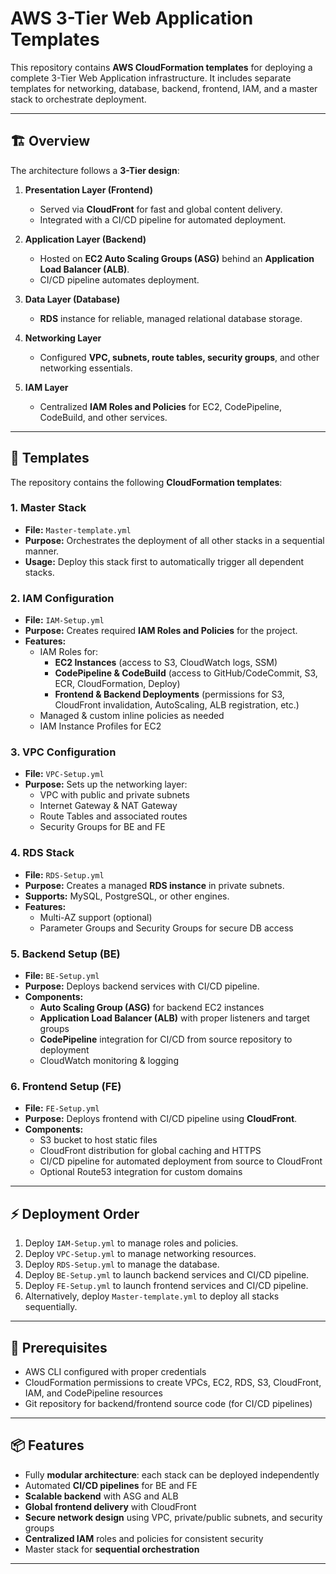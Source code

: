 # AWS 3-Tier Web Application Templates

This repository contains **AWS CloudFormation templates** for deploying a complete 3-Tier Web Application infrastructure. It includes separate templates for networking, database, backend, frontend, IAM, and a master stack to orchestrate deployment.

---

## 🏗️ Overview

The architecture follows a **3-Tier design**:

1. **Presentation Layer (Frontend)**  
   - Served via **CloudFront** for fast and global content delivery.  
   - Integrated with a CI/CD pipeline for automated deployment.

2. **Application Layer (Backend)**  
   - Hosted on **EC2 Auto Scaling Groups (ASG)** behind an **Application Load Balancer (ALB)**.  
   - CI/CD pipeline automates deployment.

3. **Data Layer (Database)**  
   - **RDS** instance for reliable, managed relational database storage.

4. **Networking Layer**  
   - Configured **VPC, subnets, route tables, security groups**, and other networking essentials.

5. **IAM Layer**  
   - Centralized **IAM Roles and Policies** for EC2, CodePipeline, CodeBuild, and other services.

---

## 📂 Templates

The repository contains the following **CloudFormation templates**:

### 1. Master Stack
- **File:** `Master-template.yml`  
- **Purpose:** Orchestrates the deployment of all other stacks in a sequential manner.  
- **Usage:** Deploy this stack first to automatically trigger all dependent stacks.

### 2. IAM Configuration
- **File:** `IAM-Setup.yml`  
- **Purpose:** Creates required **IAM Roles and Policies** for the project.  
- **Features:**
  - IAM Roles for:
    - **EC2 Instances** (access to S3, CloudWatch logs, SSM)  
    - **CodePipeline & CodeBuild** (access to GitHub/CodeCommit, S3, ECR, CloudFormation, Deploy)  
    - **Frontend & Backend Deployments** (permissions for S3, CloudFront invalidation, AutoScaling, ALB registration, etc.)  
  - Managed & custom inline policies as needed  
  - IAM Instance Profiles for EC2  

### 3. VPC Configuration
- **File:** `VPC-Setup.yml`  
- **Purpose:** Sets up the networking layer:
  - VPC with public and private subnets  
  - Internet Gateway & NAT Gateway  
  - Route Tables and associated routes  
  - Security Groups for BE and FE

### 4. RDS Stack
- **File:** `RDS-Setup.yml`  
- **Purpose:** Creates a managed **RDS instance** in private subnets.  
- **Supports:** MySQL, PostgreSQL, or other engines.  
- **Features:**
  - Multi-AZ support (optional)  
  - Parameter Groups and Security Groups for secure DB access

### 5. Backend Setup (BE)
- **File:** `BE-Setup.yml`  
- **Purpose:** Deploys backend services with CI/CD pipeline.  
- **Components:**
  - **Auto Scaling Group (ASG)** for backend EC2 instances  
  - **Application Load Balancer (ALB)** with proper listeners and target groups  
  - **CodePipeline** integration for CI/CD from source repository to deployment  
  - CloudWatch monitoring & logging

### 6. Frontend Setup (FE)
- **File:** `FE-Setup.yml`  
- **Purpose:** Deploys frontend with CI/CD pipeline using **CloudFront**.  
- **Components:**
  - S3 bucket to host static files  
  - CloudFront distribution for global caching and HTTPS  
  - CI/CD pipeline for automated deployment from source to CloudFront  
  - Optional Route53 integration for custom domains

---

## ⚡ Deployment Order

1. Deploy `IAM-Setup.yml` to manage roles and policies.  
2. Deploy `VPC-Setup.yml` to manage networking resources.  
3. Deploy `RDS-Setup.yml` to manage the database.  
4. Deploy `BE-Setup.yml` to launch backend services and CI/CD pipeline.  
5. Deploy `FE-Setup.yml` to launch frontend services and CI/CD pipeline.  
6. Alternatively, deploy `Master-template.yml` to deploy all stacks sequentially.

---

## 🔧 Prerequisites

- AWS CLI configured with proper credentials  
- CloudFormation permissions to create VPCs, EC2, RDS, S3, CloudFront, IAM, and CodePipeline resources  
- Git repository for backend/frontend source code (for CI/CD pipelines)  

---

## 📦 Features

- Fully **modular architecture**: each stack can be deployed independently  
- Automated **CI/CD pipelines** for BE and FE  
- **Scalable backend** with ASG and ALB  
- **Global frontend delivery** with CloudFront  
- **Secure network design** using VPC, private/public subnets, and security groups  
- **Centralized IAM** roles and policies for consistent security  
- Master stack for **sequential orchestration**  

---
